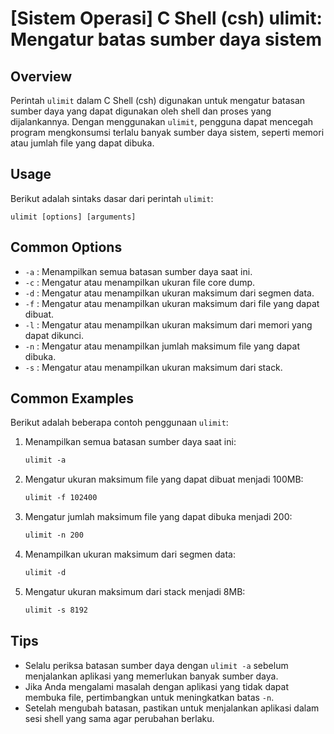 # [Sistem Operasi] C Shell (csh) ulimit: Mengatur batas sumber daya sistem

## Overview
Perintah `ulimit` dalam C Shell (csh) digunakan untuk mengatur batasan sumber daya yang dapat digunakan oleh shell dan proses yang dijalankannya. Dengan menggunakan `ulimit`, pengguna dapat mencegah program mengkonsumsi terlalu banyak sumber daya sistem, seperti memori atau jumlah file yang dapat dibuka.

## Usage
Berikut adalah sintaks dasar dari perintah `ulimit`:

```
ulimit [options] [arguments]
```

## Common Options
- `-a` : Menampilkan semua batasan sumber daya saat ini.
- `-c` : Mengatur atau menampilkan ukuran file core dump.
- `-d` : Mengatur atau menampilkan ukuran maksimum dari segmen data.
- `-f` : Mengatur atau menampilkan ukuran maksimum dari file yang dapat dibuat.
- `-l` : Mengatur atau menampilkan ukuran maksimum dari memori yang dapat dikunci.
- `-n` : Mengatur atau menampilkan jumlah maksimum file yang dapat dibuka.
- `-s` : Mengatur atau menampilkan ukuran maksimum dari stack.

## Common Examples
Berikut adalah beberapa contoh penggunaan `ulimit`:

1. Menampilkan semua batasan sumber daya saat ini:
   ```csh
   ulimit -a
   ```

2. Mengatur ukuran maksimum file yang dapat dibuat menjadi 100MB:
   ```csh
   ulimit -f 102400
   ```

3. Mengatur jumlah maksimum file yang dapat dibuka menjadi 200:
   ```csh
   ulimit -n 200
   ```

4. Menampilkan ukuran maksimum dari segmen data:
   ```csh
   ulimit -d
   ```

5. Mengatur ukuran maksimum dari stack menjadi 8MB:
   ```csh
   ulimit -s 8192
   ```

## Tips
- Selalu periksa batasan sumber daya dengan `ulimit -a` sebelum menjalankan aplikasi yang memerlukan banyak sumber daya.
- Jika Anda mengalami masalah dengan aplikasi yang tidak dapat membuka file, pertimbangkan untuk meningkatkan batas `-n`.
- Setelah mengubah batasan, pastikan untuk menjalankan aplikasi dalam sesi shell yang sama agar perubahan berlaku.